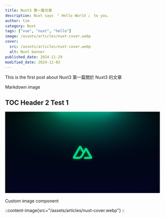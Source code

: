 ```yaml
---
title: Nuxt3 第一篇文章
description: Nuxt says 「 Hello World 」 to you.
author: tim
category: Nuxt
tags: ["vue", "nuxt", "hello"]
image: /assets/articles/nuxt-cover.webp
cover:
  src: /assets/articles/nuxt-cover.webp
  alt: Nuxt banner
published_date: 2024-11-29
modified_date: 2024-12-03
---
```


This is the first post about Nuxt3
第一篇關於 Nuxt3 的文章

Markdown image

## TOC Header 2 Test 1

![Vue](/assets/articles/nuxt-cover.webp)

Custom image component

::content-image{src="/assets/articles/nuxt-cover.webp"}
::